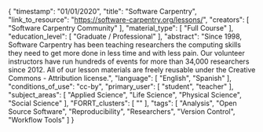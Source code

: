 {
    "timestamp": "01/01/2020",
    "title": "Software Carpentry",
    "link_to_resource": "https://software-carpentry.org/lessons/",
    "creators": [
        "Software Carpentry Community"
    ],
    "material_type": [
        "Full Course"
    ],
    "education_level": [
        "Graduate / Professional"
    ],
    "abstract": "Since 1998, Software Carpentry has been teaching researchers the computing skills they need to get more done in less time and with less pain. Our volunteer instructors have run hundreds of events for more than 34,000 researchers since 2012. All of our lesson materials are freely reusable under the Creative Commons - Attribution license.",
    "language": [
        "English",
        "Spanish"
    ],
    "conditions_of_use": "cc-by",
    "primary_user": [
        "student",
        "teacher"
    ],
    "subject_areas": [
        "Applied Science",
        "Life Science",
        "Physical Science",
        "Social Science"
    ],
    "FORRT_clusters": [
        ""
    ],
    "tags": [
        "Analysis",
        "Open Source Software",
        "Reproducibility",
        "Researchers",
        "Version Control",
        "Workflow Tools"
    ]
}